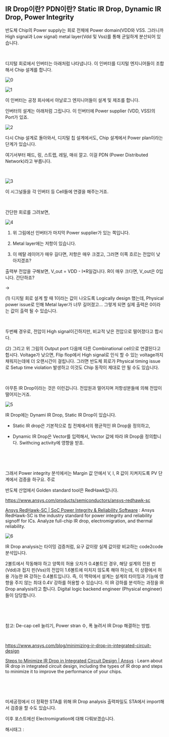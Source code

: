 ## IR Drop이란? PDN이란? Static IR Drop, Dynamic IR Drop, Power Integrity

반도체 Chip의 Power supply는 회로  전체에 Power domain(VDD와 VSS. 그러니까 High signal과 Low signal) metal layer(Vdd 및 Vss)를 통해 균일하게 분산되어 있습니다.

​

디지털 회로에서 인버터는 아래처럼 나타냅니다. 이 인버터를 디지털 엔지니어들이 조합해서 Chip 설계를 합니다.

![0](./asset/0.png)

![1](./asset/1.png)

이 인버터는 공정 회사에서 아날로그 엔지니어들이 설계 및 제조를 합니다.

인버터의 설계는 아래처럼 그립니다. 이 인버터에 Power supplier (VDD, VSS)의 Port가 있죠.

![2](./asset/2.png)

다시 Chip 설계로 돌아와서, 디지털 칩 설계에서도, Chip 설계에서 Power plan이라는 단계가 있습니다.

여기서부터 패드, 링, 스트랩, 레일, 매쉬 깔고. 이걸 PDN (Power Distributed Network)라고 부릅니다.

​

![3](./asset/3.png)

이 시그널들을 각 인버터 등 Cell들에 연결을 해주는거죠.

​

간단한 회로를 그려보면,

![4](./asset/4.png)

1) 위 그림에선 인버터가 마지막 Power supplier가 있는 쪽입니다.

2) Metal layer에는 저항이 있습니다.

3) 이 메탈 레이어가 매우 길다면, 저항은 매우 크겠고, 그러면 이쪽 흐르는 전압이 낮아지겠죠?

출력부 전압을 구해보면, V_out = VDD - I*R일겁니다. R이 매우 크다면, V_out은 0입니다. 간단하죠?

->

(1) 디지털 회로 설계 할 때 1이라는 값이 나오도록 Logically design 했는데, Physical power issue로 인해 Metal layer가 너무 길어졌고... 그렇게 되면 실제 출력은 0이라는 값이 출력 될 수 있습니다.

​

두번째 경우로, 전압이 High signal이긴하지만, 비교적 낮은 전압으로 떨어졌다고 합시다.

(2) 그리고 위 그림의 Output port 다음에 다른 Combinational cell으로 연결된다고 합시다. Voltage가 낮으면, Flip flop에서 High signal로 인식 할 수 있는 voltage까지 채워지는데에 더 오랜시간이 걸립니다. 그러면 반도체 회로가 Physical timing issue로 Setup time violation 발생하고 이것도 Chip 동작이 제대로 안 될 수도 있습니다.

​

아무튼 IR Drop이라는 것은 이런겁니다. 전압원과 멀어지며 저항성분들에 의해 전압이 떨어지는거죠.

![5](./asset/5.png)

IR Drop에는 Dynami IR Drop, Static IR Drop이 있습니다.

- Static IR drop은 기본적으로 칩 전체에서의 평균적인 IR Drop을 정의하고,

- Dynamic IR Drop은 Vector를 입력해서, Vector 값에 따라 IR Drop을 정의합니다. Swithcing activity에 영향을 받죠.

​

​

그래서 Power integrity 분석에서는 Margin 값 안에서 V, I, R 값이 지켜지도록 PV 단계에서 검증을 하구요. 주로

반도체 산업에서 Golden standard tool은 RedHawk입니다.

https://www.ansys.com/products/semiconductors/ansys-redhawk-sc

[Ansys RedHawk-SC | SoC Power Integrity & Reliability Software](https://www.ansys.com/products/semiconductors/ansys-redhawk-sc) : Ansys RedHawk-SC is the industry standard for power integrity and reliability signoff for ICs. Analyze full-chip IR drop, electromigration, and thermal reliability.

![6](./asset/6.png)

IR Drop analysis는 타이밍 검증처럼, 요구 값이랑 실제 값이랑 비교하는 code2code 분석입니다.

2볼트에서 작동해야 하고 양쪽의 허용 오차가 0.4볼트인 경우, 해당 설계의 전원 핀(Vdd)과 접지 핀(Vss)의 전압이 1.6볼트에 미치지 않도록 해야 하는데, 이 상황에서 허용 가능한 IR 강하는 0.4볼트입니다. 즉, 이 맥락에서 설계는 설계의 타이밍과 기능에 영향을 주지 않는 최대 0.4V 강하를 허용할 수 있습니다. 이 IR 강하를 분석하는 과정을 IR Drop analysis라고 합니다. Digital logic backend engineer (Physical engineer)들이 담당합니다.

​

​

참고: De-cap cell 늘리기, Power stran 수, 폭 늘려서 IR Drop 해결하는 방법.

​

https://www.ansys.com/blog/minimizing-ir-drop-in-integrated-circuit-design

[Steps to Minimize IR Drop in Integrated Circuit Design | Ansys](https://www.ansys.com/blog/minimizing-ir-drop-in-integrated-circuit-design) : Learn about IR drop in integrated circuit design, including the types of IR drop and steps to minimize it to improve the performance of your chips.

​

​

미세공정에서 더 정확한 STA를 위해 IR Drop analysis 출력파일도 STA에서 import해서 검증을 할 수도 있습니다.

이후 포스트에선 Electromigration에 대해 다뤄보겠습니다.

 해시태그 : 
